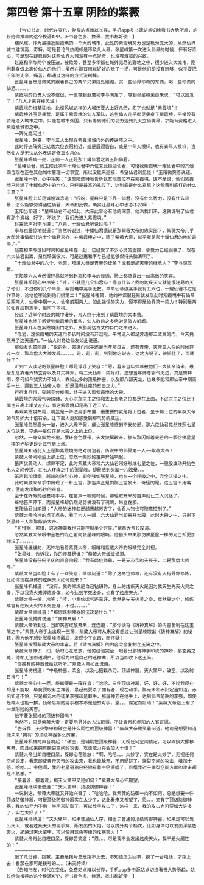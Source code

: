# 第四卷 第十五章 阴险的紫薇
        【告知书友，时代在变化，免费站点难以长存，手机app多书源站点切换看书大势所趋，站长给你推荐的这个换源APP，听书音色多、换源、找书都好使！】
       楼风城，作为最接近紫霞境的一个大的城市，此处的紫霞境势力也是极为庞大的，虽然仙界城市建筑高，奇特，可是若论气热闹却是不及凡人界，张星峰第一次进入仙界的时候，怀有好奇心，可是现在却已经对这些仙界大城没有一点好奇，也没有游览的兴致。
       赵嘉和李与两个被压迫，被欺辱，甚至多年都在城外无尽的野地之中，很少进入大城市，刚刚翻身做上高位仙人的他们，虽然在那百雨城好好的玩了一把，可是他们却没有玩够，似乎要把千年的无奈，痛苦，都通过这样的方式洗刷掉。
       张星峰当然是微笑的跟着自己的两个兄弟随处跑跑，买一些仙界珍奇的东西，喝一些珍贵的仙酒。。。。。。
       紫霞境的负责人也不催促，一直等到赵嘉和李与满足了，等到张星峰亲自来说：“可以出发了！”几人才离开楼风城！
       紫霞境的根基驻地，比楼风城这样的大城还要大上好几倍，名字也就是‘紫霞境’！
       紫霞境外围是兵营，是属于紫霞境的仙人军队，这些仙人几乎都是卖身于紫霞境，平常没有资格进入城市之中，只能在城市外围，只有等到他们的功力达到九天玄仙境界，才能有资格进入紫霞境城市之中。
       一阵光亮闪过！
       张星峰，赵嘉，李与三人出现在紫霞境城门外的传送阵之中。
       此时传送阵旁正站着六位衣冠相近，或是眉须皆白，或是中年人模样，也有青年人模样，当然仙人是无法从外表评定修真岁月的。
       张星峰眼睛一亮，正前一人正是那十耀仙君之首玉阳仙君。
       “星峰仙君，我玉阳此次率十耀仙君中六位来此接迎仙君，可惜我紫霞境十耀仙君中的其他四位现在正在其他城市管理一切事宜，所以没能来迎接，希望仙君别见怪！”玉阳微笑着说道。
       张星峰一听，心中冷笑：“这玉阳还特地告诉我其他四位不在紫霞境，这不是说，他们紫霞境已经派了十耀仙君中的六位，已经是最高的礼仪了，这到底是什么意思？这紫薇到底打的什么主意？”
       张星峰脸上却是诚惶诚恐道：“哎呀，星峰只是下界一仙君，没有什么势力，没有什么背景，怎么能够劳得诸位仙君，大帝如此做，确实让星峰心中忐忑不安啊！”
       玉阳当即道：“星峰仙君不必如此，大帝此举必有他的深意，他派我们来，这就说明了仙君有那个资格，好了，不说了，我们先进入紫霞境。”
       赵嘉低声对李与道：“八弟，十耀仙君听说过吗？”
       李与也震惊地说道：“当然听说过，十耀仙君据说是那紫薇大帝的忠实部下，紫薇大帝几乎大部分事情都让这十个仙君来办，在紫霞境之中，除了紫薇大帝，似乎就是那十耀仙君的地位最高了。”
       赵嘉和李与这段时间和张星峰在一起，已经受了不少心灵的震撼，承受力已经很强了，现在六大仙君出面，虽然场面很大，可是赵嘉和李与已经能够保持头脑清明了。
       “十耀仙君中的六个，老天，难道大哥是青帝的徒弟？或者是那天帝的继承人？”李与惊叹着。
       玉阳等六人当然很轻易就听到赵嘉和李与的谈话，脸上都流露出一丝高傲的笑容。
       张星峰却是心中冷笑：“哼，不就是几个仙君吗？得意什么？我的炫疾天火就能很轻易的灭了你们，不过你们几个笨蛋，紫霞境中高手无数，单单仙帝级高手就有五六位，十耀仙君不过是作事的，论地位哪论到他们排第二！”张星峰嗤笑，他的神识很轻易就发现此时紫霞境中有仙帝后期两人，仙帝中期一人，仙帝前期两人，如此强悍的实力，怪不得是仙界第一势力！特别是两位仙界后期高手，那可了不得。
       经过了近半个时辰的城中漫步，几人终于来到了紫霞境的大本营。
       张星峰也终于感受到紫霞境的繁华，仙人数目之多绝对是骇人听闻。
       张星峰几人在紫霞境山门之外，从那高达百丈的巨门之中进入。
       “砾岩，这紫霞境的天道门多长时间没有开过啦，平常进入都是旁边那三丈高的门，今天竟然开了这天道门。”一仙人对旁边仙友如此说道。
       那仙友也赞同道：“说的对，天道门似乎还是当年那盘古，还有青帝，天帝三人在的时候开过一次，那次盘古大神发威。。。。。。走，走，走，到别地方说去，这地方说了，被抓住了，可就惨了”
       听到二人谈话的张星峰脸上却是浮现了笑容：“恩，看来当年师尊被他们三大仙帝请来，最后却是靠着六转玄身以及开天神斧，将三大仙帝一阵好打，遥想当年师尊霸气无边，真是崇拜啊，奈何如今我实力不如人，靠如此多的顶级神器，以及那八部天龙，也最多能和那仙帝中期高手一比，遇到三大仙帝人物，却是没有丝毫的反击之力。”
       行行复行行，穿越亭台楼阁，终于进入那紫霞境的大殿。
       紫霞境的大殿气势磅礴，天心宗那宗主之位和太上长老之位都是在上面，不过宗主之位比下面也只高上半丈左右，而这紫霞境却是高了近三丈。
       再观紫霞境布局，明显是一阵法高手布置，最重要的就是将上位者，坐于那上位的紫薇大帝的气势扩大十倍有余，让下面人更加感受到那气势的威压。
       张星峰忽然眉头一皱，进入大殿不假，最让张星峰感到不安的是，那六位仙君竟然按照七星方位站着，空余一星位正是大殿之上的上位。
       忽然，一身穿紫龙长袍，腰环金色腰带，头发披肩散开，额头那闪烁着光芒的一颗仿佛星星一样的光华更是让其气势上涨。
       张星峰知道此人正是那紫霞境的绝对统治者，传说中的仙界第一人——紫薇大帝！
       紫薇大帝刚刚坐上那上位，忽然一美妙的笛声开始响起。
       笛声优美动人，缥缈不定，此时紫葳大帝和六大仙君刚好形成七星之位，一股股波动开始在七人之间传送，在七人环绕之中的张星峰，却是感到头脑一片眩晕。。。
       笛声越加缥缈，越加的吸引心神，即使强如张星峰，也在一个呼吸之中，完全沉浸之中。
       此时紫葳大帝手中出现了一杆玉笛，那笛声正是由那玉笛发出，奇怪的是，这玉笛不用嘴吹，便能发出那巧妙的声音。
       至于在阵外的赵嘉和李与，在笛声一响的时候，那辐散开来的笛声就让二人沉迷了。
       蓦地笛声停下，而张星峰却仍然是仿佛没有了魂魄，呆立在那。
       玉阳仙君当即道：“大帝的迷神曲是越来越厉害了，仙君人物也可随意控制了。”
       紫薇大帝冷冷的点了点头，看了六人一眼，六大仙君当即离开大殿，此时大殿之中，只剩下张星峰三人和那紫薇大帝。
       “可惜啊，可惜，这迷神曲我也只能控制半个时辰。”紫薇大帝长叹道。
       忽然紫葳大帝眼中金色的光芒射向张星峰的眼睛，他额头中央那仿佛星星一样的光芒却更加绚烂了。。。。。。
       张星峰缓缓的，无神地看着紫薇大帝，眼睛和紫葳大帝的眼睛完全对视。
       “张星峰，告诉我，你的师尊是谁？”紫薇大帝缓缓说道。
       张星峰没有任何平仄的声音响起：“我有两位师尊，一是天心宗的天辰子，二是那盘古师尊。”
       紫薇大帝当即脸上有了一丝笑意，继续问道：“除了这两位师尊，还有没有人指导你修炼，比如你现在身体的炫疾天火如何而来？”
       张星峰机械道：“没有，我的修炼是自己钻研的，身上的炫疾天火是因为我天生先天火灵之身，所以我靠火来淬炼身体，如今达到不死金身，也有了炫疾天火。”
       紫薇大帝一听，冷笑：“哼，小家伙运气还真好，竟然是先天火灵之身，竟然靠这个，修炼成含有炫疾天火的不死金身，不过。。。。。。”
       紫薇大帝继续道：“那你炼制神器的法决是什么？”
       张星峰慢腾腾说道：“铸神真解！”
       紫薇大帝听到这，当即笑容绽放开来，连连道：“那你快将《铸神真解》的内容复制在这玉简之中。”紫薇大帝手上出现一玉简，紫葳大帝可从来没有想过让张星峰取出《铸神真解》的秘籍，因为他不想让张星峰清醒后，发现少了东西，而怀疑！
       张星峰按照紫葳大帝的丰富，将《铸神真解》的内容完全复制在玉简之中。
       紫薇大帝神识一扫，顿时心花怒放，他的经验完全一眼看出那铸神手印诀的神妙，那玄奥之处，他都无法参透明白，他极为相信自己的迷神曲，所以当即收下这玉简。
       “你拥有的神器说给我听听。”紫薇大帝如此说道。
       张星峰楞楞道：“中级神器，柔金，以及七把截杀刀。顶级神器，天火擎甲，破空，以及射日神弓！”
       紫薇大帝心中一厄，旋即便是一阵狂喜：“哈哈，三件顶级神器，好，好，好，不过我现在却是不能取，毕竟要取有主神器，最起码要杀了拥有者，现在动手，那元木和赤阳定当知道，赤阳知道不怕，只是那元木的徒弟李强却是棘手，那屠神刀在他手上，达到仙帝前期的李强，即使是神人也能一拼，仙帝后期的高手根本不是他的对手。恩。。。谋定而后动！”紫薇大帝脸上有了一丝阴险的笑容。
       他不要张星峰的顶级神器吗？
       当然不，只是紫薇大帝一定要用另外的方法取得，不让青帝和赤阳的人有证据。
       “告诉我，天火擎甲和破空是什么属性的顶级神器！”紫薇大帝微笑着问道，他可是想要知道他未来‘拥有’的顶级神器多么厉害。
       张星峰机械的声音响起：“破空，是辅助性顶级神器，无视任何空间锁定，可以直接大挪移离开，而且如果拥有撕裂空间的攻击，攻击威力将会加大十倍！”
       紫薇大帝当即目瞪口呆，旋即心花怒放：“啊，哈哈。。。太妙了，实在是太妙了，无视任何空间锁定，看来即使青帝天帝的攻击来，我也能躲开，不用硬拼了。撕裂空间的攻击，增加十倍，哈哈。。。十倍啊，我的七星道袍已经拥有着十倍振幅了，可惜我对于撕裂空间方面的攻击却是不熟悉。“
       “接着说，接着说，那天火擎甲又是如何？”紫葳大帝心怀期望。
       张星峰继续傻傻道：“天火擎甲，顶级防御神器！”
       一说到这，紫薇大帝就又开始兴奋了：“哈哈哈，我紫薇的防御一向不如何，总是想要一件顶级防御神器，可是顶级防御神器实在太少了，这此看来又希望了，恩。。。拥有了顶级防御神器，我的仙元力不用一半用来防御了，可以放手攻击了，这样一来，我的攻击力可要增大许多了，实在太好了！”
       张星峰继续道：“天火擎甲，如果普通仙人穿，相当于普通的顶级防御神器，如果是可以发出天火，或者炫疾天火的高手穿，所发出的火焰，可以提升两个档次，比如身体可以发出深紫色天火，那通过天火擎甲，可以使用蓝色等级的炫疾天火！”
       紫薇大帝再此目瞪口呆，旋即苦笑道：“恩。。。可是我不会发出炫疾天火，我不是火属性的！”
       ——————————
       慢了几分钟，抱歉，主要是拨号总是拨不上去，不知道怎么回事，换了一台电话，才拨上去！番茄在家可是拨号的。。。（未完待续）
       【告知书友，时代在变化，免费站点难以长存，手机app多书源站点切换看书大势所趋，站长给你推荐的这个换源APP，听书音色多、换源、找书都好使！】